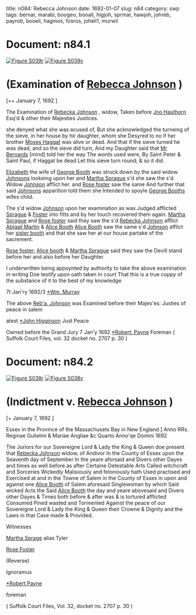 title: n084: Rebecca Johnson
date: 1692-01-07
slug: n84
category: swp
tags: bernar, marabi, boogeo, booali, higjoh, sprmar, hawjoh, johreb, payrob, booeli, hagmos, fosros, joheli1, murwil




# Document: n84.1

<a href="archives/Suffolk/large/S039A.jpg" class="jqueryLightbox">![Figure S039r](archives/Suffolk/small/S039A.jpg)</a>
<a href="archives/Suffolk/large/S039B.jpg" class="jqueryLightbox">![Figure S039v](archives/Suffolk/small/S039B.jpg)</a>

# (Examination of [Rebecca Johnson](/tag/johreb.html) )

[++ January 7, 1692 ]

The Examination of [Rebecka Johnson](/tag/johreb.html) , widow, Taken before [Jno Hauthorn](/tag/hawjoh.html) Esq'd & other their Majesties Justices.

she denyed what she was acused of, But she acknowledged the turneing of the sieve, in her house by hir daughter, whom she Desyred to no if her brother [Moses Haggat](/tag/hagmos.html) was alive or dead. And that if the sieve turned he was dead, and so the sieve did turn, And my Daughter said that [Mr Bernards](/tag/bernar.html) [mind] told her the way The words used were, By Saint Peter & Saint Paul, if Haggat be dead Let this sieve turn round; & so it did.

[Elizabeth](/tag/booeli.html) the wife of [George Booth](/tag/boogeo.html) was struck down by the said widow [Johnsons](/tag/joheli1.html) lookeing upon her and [Martha Sprague](/tag/sprmar.html) s'd she saw the s'd Widow [Johnson](/tag/joheli1.html) afflict her. and [Rose foster](/tag/fosros.html) saw the same And further that said [Johnsons](/tag/joheli1.html) apparition told them she Intended to spoyle [George Booths](/tag/boogeo.html) wifes child.

The s'd widow [Johnson](/tag/joheli1.html) upon her examination as was Judged afflicted [Sprague](/tag/sprmar.html) & [Foster](/tag/fosros.html) into fitts and by her touch recovered them again. [Martha Sprague](/tag/sprmar.html) and [Rose foster](/tag/fosros.html) said they saw the s'd [Rebecka Johnson](/tag/johreb.html) afflict [Abigail Martin](/tag/marabi.html) & [Alice Booth](/tag/booali.html) [Alice Booth](/tag/booali.html) saw the same s'd [Johnson](/tag/johreb.html) afflict her [sister booth](/tag/booeli.html) and that she saw her at our house partake of the sacrement.

[Rose foster:](/tag/fosros.html) [Alice booth](/tag/booali.html) & [Martha Sprague](/tag/sprmar.html) said they saw the Devill stand before her and also before her Daughter.

I underwritten being appoynted by authority to take the above examination in writing Doe testify upon oath taken in court That this is a true coppy of the substance of it to the best of my knowledge 

7t Jan'ry 1692/3 [*Wm. Murray](/tag/murwil.html)

 

The above [Reb'a. Johnson](/tag/johreb.html) was Examined before their Majes'es: Justies of peace in salem

atest [*John Higginson](/tag/higjoh.html) Just Peace

Owned before the Grand Jury 
7 Jan'y 1692  [*Robert: Payne](/tag/payrob.html) Foreman ( Suffolk Court Files, vol. 32 docket no. 2707 p. 30 )

# Document: n84.2

<a href="archives/Suffolk/large/S038A.jpg" class="jqueryLightbox">![Figure S038r](archives/Suffolk/small/S038A.jpg)</a>
<a href="archives/Suffolk/large/S038B.jpg" class="jqueryLightbox">![Figure S038v](archives/Suffolk/small/S038B.jpg)</a>

# (Indictment v. [Rebecca Johnson](/tag/johreb.html) )

[+ January 7, 1692 ]

Essex in the Province of the Massachusets Bay in New England ] Anno RRs. Reginae Gulielmi & Mariae Angliae &c Quarto Anno'qe Domini 1692

The Juriors for our Sovereigne Lord & Lady the King & Queen doe present that [Rebecka Johnson](/tag/johreb.html) widow, of Andivor In the County of Essex upon the Seaventh day of September In the yeare aforsaid and Divers other Dayes and times as well before as after Certaine Detestable Arts Called witchcraft and Sorceries Wickedly Malisiously and feloniously hath Used practised and Exercised at and in the Towne of Salem in the County of Essex in upon and against one [Alice Booth](/tag/booali.html) of Salem aforesaid Singlewoman by which Said wicked Acts the Said [Alice Booth](/tag/booali.html) the day and yeare abovesaid and Divers other Dayes & Times both before & after was & is tortured afflicted Consumed Pined wasted and Tormented Against the peace of our Sovereigne Lord & Lady the King & Queen their Crowne & Dignity and the Laws in that Case made & Provided.

Witnesses 

[Martha Sprage](/tag/sprmar.html) alias Tyler

[Rose Foster](/tag/fosros.html)

(Reverse) 

Ignoramus 

[*Robert Payne](/tag/payrob.html)

foreman 

( Suffolk Court Files, Vol. 32, docket no. 2707 p. 30 )
